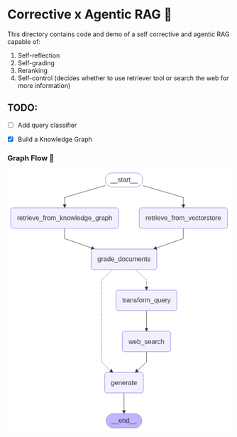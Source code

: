 # Corrective x Agentic RAG 🤖

This directory contains code and demo of a self corrective and agentic RAG capable of:
1. Self-reflection
2. Self-grading
3. Reranking
3. Self-control (decides whether to use retriever tool or search the web for more information)

## TODO:
- [ ] Add query classifier
- [x] Build a Knowledge Graph


### Graph Flow 🎯
![RAG-Agent workflow](./static/graph_flow.png)